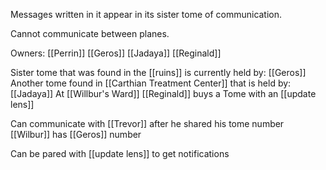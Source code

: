 Messages written in it appear in its sister tome of communication.

Cannot communicate between planes.

Owners:
	[[Perrin]]
	[[Geros]]
	[[Jadaya]]
	[[Reginald]]
	
Sister tome that was found in the [[ruins]] is currently held by: [[Geros]]
Another tome found in [[Carthian Treatment Center]] that is held by: [[Jadaya]]
At [[Willbur's Ward]] [[Reginald]] buys a Tome with an [[update lens]]

Can communicate with [[Trevor]] after he shared his tome number
[[Wilbur]] has [[Geros]] number

Can be pared with [[update lens]] to get notifications